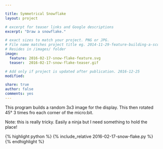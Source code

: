 ```yaml
---

title: Symmetrical Snowflake
layout: project

# excerpt for teaser links and Google descriptions
excerpt: "Draw a snowflake."

# exact sizes to match your project. PNG or JPG.
# File name matches project title eg. 2014-11-29-feature-building-a-score-counter.png
# Resides in /images/ folder
image:
  feature: 2016-02-17-snow-flake-feature.svg
  teaser:  2016-02-17-snow-flake-teaser.gif

# Add only if project is updated after publication. 2016-12-25
modified:

share: true
author: false
comments: yes
---
```


This program builds a random 3x3 image for the display. This then rotated 45&deg; 3 times fro each corner of the micro:bit.
 
Note: this is really tricky. Easily a ninja but I need something to hold the place!

{% highlight python %}
{% include_relative 2016-02-17-snow-flake.py %}
{% endhighlight %}